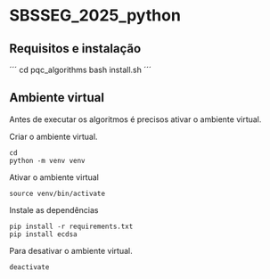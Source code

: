 # SBSSEG_2025_python
## Requisitos e instalação
´´´
cd pqc_algorithms
bash install.sh
´´´
## Ambiente virtual
Antes de executar os algoritmos é precisos ativar o ambiente virtual.

Criar o ambiente virtual.
```
cd
python -m venv venv
```

Ativar o ambiente virtual
```
source venv/bin/activate
```

Instale as dependências
```
pip install -r requirements.txt
pip install ecdsa
```

Para desativar o ambiente virtual.
```
deactivate
```
